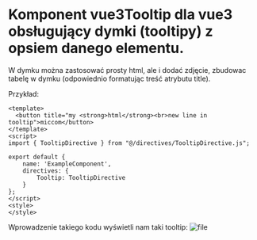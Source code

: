 # Komponent vue3Tooltip dla vue3 obsługujący dymki (tooltipy) z opsiem danego elementu.

W dymku można zastosować prosty html, ale i dodać zdjęcie, zbudowac tabelę w dymku (odpowiednio formatując treść atrybutu title).

Przykład:

```vue
<template>
  <button title="my <strong>html</strong><br>new line in tooltip">miccom</button>
</template>
<script>
import { TooltipDirective } from "@/directives/TooltipDirective.js";

export default {
    name: 'ExampleComponent',
    directives: {
        Tooltip: TooltipDirective
    }
};
</script>
<style>
</style>
```

Wprowadzenie takiego kodu wyświetli nam taki tooltip:
![file](vue3Tooltip/main/image.png)
